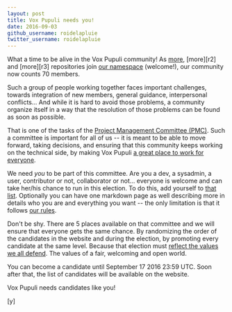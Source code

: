 ```yaml
---
layout: post
title: Vox Pupuli needs you!
date: 2016-09-03
github_username: roidelapluie
twitter_username: roidelapluie
---
```


What a time to be alive in the Vox Pupuli community! As [more][r1], [more][r2]
and [more][r3] repositories join [our namespace][n] (welcome!), our community now
counts 70 members.

Such a group of people working together faces important challenges, towards
integration of new members, general guidance, interpersonal conflicts... And
while it is hard to avoid those problems, a community organize itself in a way
that the resolution of those problems can be found as soon as possible.

That is one of the tasks of the [Project Management Committee (PMC)][g]. Such a
committee is important for all of us -- it is meant to be able to move forward,
taking decisions, and ensuring that this community keeps working on the
technical side, by making Vox Pupuli [a great place to work for everyone][c].

We need *you* to be part of this committee. Are you a dev, a sysadmin, a user,
contributor or not, collaborator or not… everyone is welcome and can take
her/his chance to run in this election. To do this, add yourself to [that
list][e]. Optionally you can have one markdown page as well describing more in
details who you are and everything you want -- the only limitation is that it
follows [our rules][c].

Don't be shy. There are 5 places available on that committee and we will ensure
that everyone gets the same chance. By randomizing the order of the candidates
in the website and during the election, by promoting every candidate at the same
level. Because that election must [reflect the values we all defend][c]. The
values of a fair, welcoming and open world.

You can become a candidate until September 17 2016 23:59 UTC. Soon after that,
the list of candidates will be available on the website.

Vox Pupuli needs candidates like you!


[g]:https://github.com/voxpupuli/plumbing/blob/master/share/governance.md
[n]:https://github.com/voxpupuli
[r1]:https://github.com/voxpupuli/puppet-selinux
[r1]:https://github.com/voxpupuli/puppet-nginx
[r1]:https://github.com/voxpupuli/puppet-googleauthenticator
[e]:https://github.com/voxpupuli/plumbing/edit/master/share/elections/2016-01.md
[c]:https://voxpupuli.org/coc/
[y]
